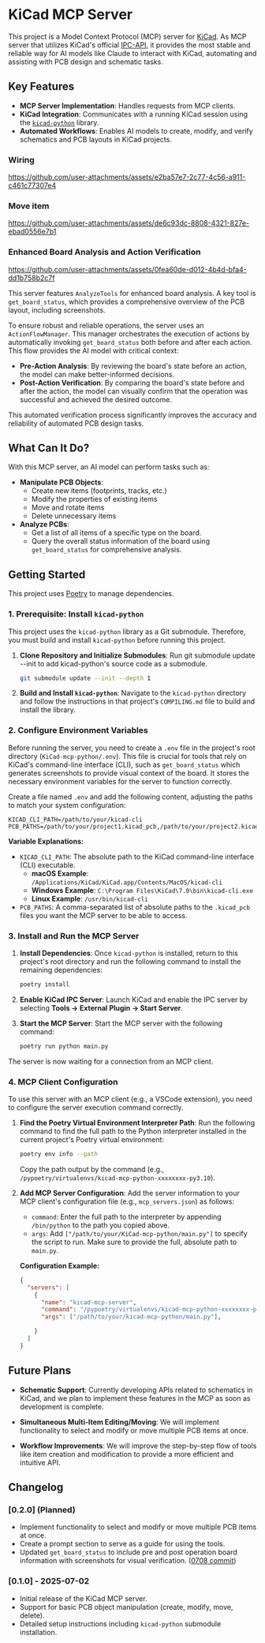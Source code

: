 # KiCad MCP Server

This project is a Model Context Protocol (MCP) server for [KiCad](https://kicad.org). As MCP server that utilizes KiCad's official [IPC-API](https://gitlab.com/kicad/code/kicad-python), it provides the most stable and reliable way for AI models like Claude to interact with KiCad, automating and assisting with PCB design and schematic tasks.




## Key Features

*   **MCP Server Implementation**: Handles requests from MCP clients.
*   **KiCad Integration**: Communicates with a running KiCad session using the [`kicad-python`](https://gitlab.com/kicad/code/kicad-python) library.
*   **Automated Workflows**: Enables AI models to create, modify, and verify schematics and PCB layouts in KiCad projects.

### Wiring


https://github.com/user-attachments/assets/e2ba57e7-2c77-4c56-a911-c461c77307e4


### Move item


https://github.com/user-attachments/assets/de6c93dc-8808-4321-827e-ebad0556e7b1


### Enhanced Board Analysis and Action Verification




https://github.com/user-attachments/assets/0fea60de-d012-4b4d-bfa4-dd1b758b2c7f



This server features `AnalyzeTools` for enhanced board analysis. A key tool is `get_board_status`, which provides a comprehensive overview of the PCB layout, including screenshots.

To ensure robust and reliable operations, the server uses an `ActionFlowManager`. This manager orchestrates the execution of actions by automatically invoking `get_board_status` both before and after each action. This flow provides the AI model with critical context:

*   **Pre-Action Analysis**: By reviewing the board's state before an action, the model can make better-informed decisions.
*   **Post-Action Verification**: By comparing the board's state before and after the action, the model can visually confirm that the operation was successful and achieved the desired outcome.

This automated verification process significantly improves the accuracy and reliability of automated PCB design tasks.




## What Can It Do?

With this MCP server, an AI model can perform tasks such as:

*   **Manipulate PCB Objects**:
    *   Create new items (footprints, tracks, etc.)
    *   Modify the properties of existing items
    *   Move and rotate items
    *   Delete unnecessary items
*   **Analyze PCBs**:
    *   Get a list of all items of a specific type on the board.
    *   Query the overall status information of the board using `get_board_status` for comprehensive analysis.




## Getting Started

This project uses [Poetry](https://python-poetry.org/) to manage dependencies.

### 1. Prerequisite: Install `kicad-python`

This project uses the `kicad-python` library as a Git submodule. Therefore, you must build and install `kicad-python` before running this project.

1.  **Clone Repository and Initialize Submodules**:
    Run git submodule update --init to add kicad-python's source code as a submodule.
    ```bash
    git submodule update --init --depth 1
    ```

2.  **Build and Install `kicad-python`**:
    Navigate to the `kicad-python` directory and follow the instructions in that project's `COMPILING.md` file to build and install the library.

### 2. Configure Environment Variables

Before running the server, you need to create a `.env` file in the project's root directory (`KiCad-mcp-python/.env`). This file is crucial for tools that rely on KiCad's command-line interface (CLI), such as `get_board_status` which generates screenshots to provide visual context of the board. It stores the necessary environment variables for the server to function correctly.

Create a file named `.env` and add the following content, adjusting the paths to match your system configuration:

```
KICAD_CLI_PATH=/path/to/your/kicad-cli
PCB_PATHS=/path/to/your/project1.kicad_pcb,/path/to/your/project2.kicad_pcb
```

**Variable Explanations:**

*   `KICAD_CLI_PATH`: The absolute path to the KiCad command-line interface (CLI) executable.
    *   **macOS Example**: `/Applications/KiCad/KiCad.app/Contents/MacOS/kicad-cli`
    *   **Windows Example**: `C:\Program Files\KiCad\7.0\bin\kicad-cli.exe`
    *   **Linux Example**: `/usr/bin/kicad-cli`
*   `PCB_PATHS`: A comma-separated list of absolute paths to the `.kicad_pcb` files you want the MCP server to be able to access.


### 3. Install and Run the MCP Server

1.  **Install Dependencies**:
    Once `kicad-python` is installed, return to this project's root directory and run the following command to install the remaining dependencies:
    ```bash
    poetry install
    ```

2.  **Enable KiCad IPC Server**:
    Launch KiCad and enable the IPC server by selecting **Tools -> External Plugin -> Start Server**.

3.  **Start the MCP Server**:
    Start the MCP server with the following command:
    ```bash
    poetry run python main.py
    ```

The server is now waiting for a connection from an MCP client.

### 4. MCP Client Configuration

To use this server with an MCP client (e.g., a VSCode extension), you need to configure the server execution command correctly.

1.  **Find the Poetry Virtual Environment Interpreter Path**:
    Run the following command to find the full path to the Python interpreter installed in the current project's Poetry virtual environment:
    ```bash
    poetry env info --path
    ```
    Copy the path output by the command (e.g., `/pypoetry/virtualenvs/kicad-mcp-python-xxxxxxxx-py3.10`).

2.  **Add MCP Server Configuration**:
    Add the server information to your MCP client's configuration file (e.g., `mcp_servers.json`) as follows:

    *   `command`: Enter the full path to the interpreter by appending `/bin/python` to the path you copied above.
    *   `args`: Add `["/path/to/your/KiCad-mcp-python/main.py"]` to specify the script to run. Make sure to provide the full, absolute path to `main.py`.


    **Configuration Example:**
    ```json
    {
      "servers": [
        {
          "name": "kicad-mcp-server",
          "command": "/pypoetry/virtualenvs/kicad-mcp-python-xxxxxxxx-py3.10/bin/python",
          "args": ["/path/to/your/kicad-mcp-python/main.py"],

        }
      ]
    }
    ```

## Future Plans

*   **Schematic Support**: Currently developing APIs related to schematics in KiCad, and we plan to implement these features in the MCP as soon as development is complete.
*   **Simultaneous Multi-Item Editing/Moving**: We will implement functionality to select and modify or move multiple PCB items at once.

*   **Workflow Improvements**: We will improve the step-by-step flow of tools like item creation and modification to provide a more efficient and intuitive API.


## Changelog

### [0.2.0] (Planned)
*   Implement functionality to select and modify or move multiple PCB items at once.
*   Create a prompt section to serve as a guide for using the tools.
*   Updated `get_board_status` to include pre and post operation board information with screenshots for visual verification. ([0708 commit](https://github.com/Finerestaurant/kicad-mcp-python/commit/c3daf7f833ddf46ffe2f80de01e1e54310304950))


### [0.1.0] - 2025-07-02
*   Initial release of the KiCad MCP server.
*   Support for basic PCB object manipulation (create, modify, move, delete).
*   Detailed setup instructions including `kicad-python` submodule installation.
